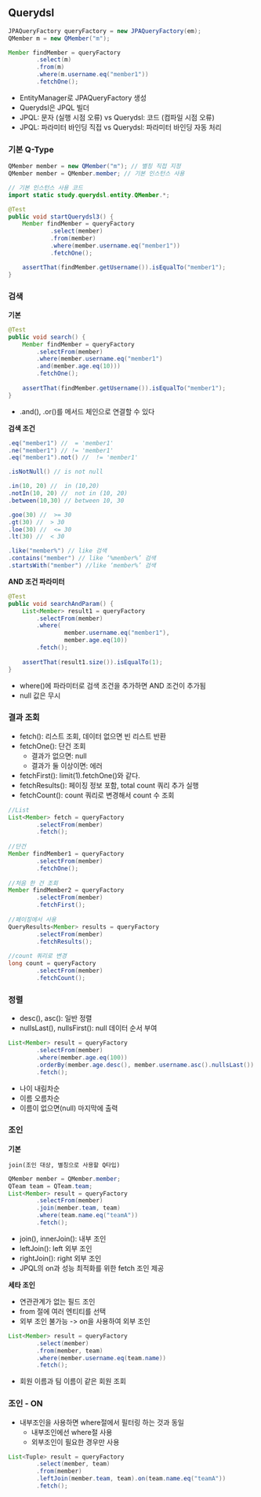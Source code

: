 ## Querydsl
```java
JPAQueryFactory queryFactory = new JPAQueryFactory(em);
QMember m = new QMember("m");

Member findMember = queryFactory
        .select(m)
        .from(m)
        .where(m.username.eq("member1"))
        .fetchOne();
```
- EntityManager로 JPAQueryFactory 생성
- Querydsl은 JPQL 빌더
- JPQL: 문자 (실행 시점 오류) vs Querydsl: 코드 (컴파일 시점 오류)
- JPQL: 파라미터 바인딩 직접 vs Querydsl: 파라미터 바인딩 자동 처리

### 기본 Q-Type
```java
QMember member = new QMember("m"); // 별칭 직접 지정
QMember member = QMember.member; // 기본 인스턴스 사용

// 기본 인스턴스 사용 코드
import static study.querydsl.entity.QMember.*;

@Test
public void startQuerydsl3() {
    Member findMember = queryFactory
            .select(member)
            .from(member)
            .where(member.username.eq("member1"))
            .fetchOne();

    assertThat(findMember.getUsername()).isEqualTo("member1");
}
```

### 검색
**기본**
```java
@Test
public void search() {
    Member findMember = queryFactory
        .selectFrom(member)
        .where(member.username.eq("member1")
        .and(member.age.eq(10)))
        .fetchOne();
    
    assertThat(findMember.getUsername()).isEqualTo("member1");
}
```
- .and(), .or()를 메서드 체인으로 연결할 수 있다

**검색 조건**
```java
.eq("member1") //  = 'member1'
.ne("member1") // != 'member1'
.eq("member1").not() //  != 'member1'

.isNotNull() // is not null

.in(10, 20) //  in (10,20)
.notIn(10, 20) //  not in (10, 20)
.between(10,30) // between 10, 30

.goe(30) //  >= 30
.gt(30) //  > 30
.loe(30) //  <= 30
.lt(30) //  < 30

.like("member%") // like 검색
.contains("member") // like ‘%member%’ 검색
.startsWith("member") //like ‘member%’ 검색
```
**AND 조건 파라미터**
```java
@Test
public void searchAndParam() {
    List<Member> result1 = queryFactory
        .selectFrom(member)
        .where(
                member.username.eq("member1"),
                member.age.eq(10))
        .fetch();
    
    assertThat(result1.size()).isEqualTo(1);
}
```
- where()에 파라미터로 검색 조건을 추가하면 AND 조건이 추가됨
- null 값은 무시

### 결과 조회
- fetch(): 리스트 조회, 데이터 없으면 빈 리스트 반환
- fetchOne(): 단건 조회
  - 결과가 없으면: null
  - 결과가 둘 이상이면: 에러
- fetchFirst(): limit(1).fetchOne()와 같다.
- fetchResults(): 페이징 정보 포함, total count 쿼리 추가 실행
- fetchCount(): count 쿼리로 변경해서 count 수 조회
```java
//List
List<Member> fetch = queryFactory
        .selectFrom(member)
        .fetch();
        
//단건
Member findMember1 = queryFactory
        .selectFrom(member)
        .fetchOne();
        
//처음 한 건 조회
Member findMember2 = queryFactory
        .selectFrom(member)
        .fetchFirst();
        
//페이징에서 사용
QueryResults<Member> results = queryFactory
        .selectFrom(member)
        .fetchResults();
        
//count 쿼리로 변경
long count = queryFactory
        .selectFrom(member)
        .fetchCount();
```
### 정렬
- desc(), asc(): 일반 정렬
- nullsLast(), nullsFirst(): null 데이터 순서 부여
```java
List<Member> result = queryFactory
        .selectFrom(member)
        .where(member.age.eq(100))
        .orderBy(member.age.desc(), member.username.asc().nullsLast())
        .fetch();
```
- 나이 내림차순
- 이름 오름차순
- 이름이 없으면(null) 마지막에 출력
### 조인
**기본**
```text
join(조인 대상, 별칭으로 사용할 Q타입)
```

```java
QMember member = QMember.member;
QTeam team = QTeam.team;
List<Member> result = queryFactory
        .selectFrom(member)
        .join(member.team, team)
        .where(team.name.eq("teamA"))
        .fetch();
```
- join(), innerJoin(): 내부 조인
- leftJoin(): left 외부 조인
- rightJoin(): right 외부 조인
- JPQL의 on과 성능 최적화를 위한 fetch 조인 제공

**세타 조인**
- 연관관계가 없는 필드 조인
- from 절에 여러 엔티티를 선택
- 외부 조인 불가능 -> on을 사용하여 외부 조인
```java
List<Member> result = queryFactory
        .select(member)
        .from(member, team)
        .where(member.username.eq(team.name))
        .fetch();
```
- 회원 이름과 팀 이름이 같은 회원 조회

### 조인 - ON
- 내부조인을 사용하면 where절에서 필터링 하는 것과 동일
  - 내부조인에선 where절 사용
  - 외부조인이 필요한 경우만 사용
```java
List<Tuple> result = queryFactory
        .select(member, team)
        .from(member)
        .leftJoin(member.team, team).on(team.name.eq("teamA"))
        .fetch();
```